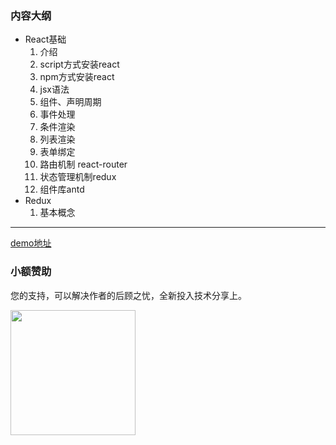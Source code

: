 ### 内容大纲

- React基础
  1. 介绍
  2. script方式安装react
  3. npm方式安装react
  4. jsx语法
  5. 组件、声明周期
  6. 事件处理
  7. 条件渲染
  8. 列表渲染
  9. 表单绑定
  10. 路由机制 react-router
  11. 状态管理机制redux
  12. 组件库antd
- Redux
  1. 基本概念

---

[demo地址](https://github.com/pluslicy/react_demos.git)

### 小额赞助

您的支持，可以解决作者的后顾之忧，全新投入技术分享上。

<img src='http://134.175.154.93/assets/images/zhifubao.jpg' width='200'  div align=left>